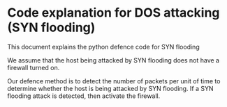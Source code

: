 # Code explanation for DOS attacking (SYN flooding)


This document explains the python defence code for SYN flooding

We assume that the host being attacked by SYN flooding does not 
have a firewall turned on.

Our defence method is to detect the number of packets per unit of 
time to determine whether the host is being attacked by SYN flooding. 
If a SYN flooding attack is detected, then activate the firewall.